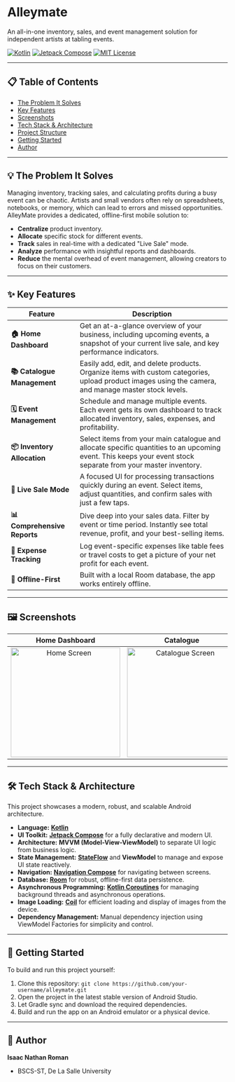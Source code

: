 # Alleymate  

An all-in-one inventory, sales, and event management solution for independent artists at tabling events.

[![Kotlin](https://img.shields.io/badge/Kotlin-1.9.0-7F52FF.svg?style=for-the-badge&logo=kotlin)](https://kotlinlang.org)
[![Jetpack Compose](https://img.shields.io/badge/Jetpack%20Compose-1.6-4285F4.svg?style=for-the-badge&logo=jetpackcompose)](https://developer.android.com/jetpack/compose)
[![MIT License](https://img.shields.io/badge/License-MIT-green.svg?style=for-the-badge)](https://choosealicense.com/licenses/mit/)

---

## 📋 Table of Contents

- [The Problem It Solves](#-the-problem-it-solves)
- [Key Features](#-key-features)
- [Screenshots](#-screenshots)
- [Tech Stack & Architecture](#️-tech-stack--architecture)
- [Project Structure](#-project-structure)
- [Getting Started](#-getting-started)
- [Author](#-author)

---

## 💡 The Problem It Solves

Managing inventory, tracking sales, and calculating profits during a busy event can be chaotic. Artists and small vendors often rely on spreadsheets, notebooks, or memory, which can lead to errors and missed opportunities. AlleyMate provides a dedicated, offline-first mobile solution to:

-   **Centralize** product inventory.
-   **Allocate** specific stock for different events.
-   **Track** sales in real-time with a dedicated "Live Sale" mode.
-   **Analyze** performance with insightful reports and dashboards.
-   **Reduce** the mental overhead of event management, allowing creators to focus on their customers.

---

## ✨ Key Features

| Feature                  | Description                                                                                                                                                             |
| ------------------------ | ----------------------------------------------------------------------------------------------------------------------------------------------------------------------- |
| **🏠 Home Dashboard**      | Get an at-a-glance overview of your business, including upcoming events, a snapshot of your current live sale, and key performance indicators.                           |
| **📚 Catalogue Management** | Easily add, edit, and delete products. Organize items with custom categories, upload product images using the camera, and manage master stock levels.                    |
| **🗓️ Event Management**     | Schedule and manage multiple events. Each event gets its own dashboard to track allocated inventory, sales, expenses, and profitability.                                 |
| **📦 Inventory Allocation**  | Select items from your main catalogue and allocate specific quantities to an upcoming event. This keeps your event stock separate from your master inventory.             |
| **🔴 Live Sale Mode**        | A focused UI for processing transactions quickly during an event. Select items, adjust quantities, and confirm sales with just a few taps. |
| **📊 Comprehensive Reports** | Dive deep into your sales data. Filter by event or time period. Instantly see total revenue, profit, and your best-selling items. |
| **💸 Expense Tracking**     | Log event-specific expenses like table fees or travel costs to get a picture of your net profit for each event.                                                    |
| **📱 Offline-First**       | Built with a local Room database, the app works entirely offline.                                        |

---

## 🖼️ Screenshots

| Home Dashboard | Catalogue | Events | Live Sale | Reports |
| :---: | :---: | :---: | :---: | :---: |
| <img src="https://github.com/user-attachments/assets/c37ba534-4d3d-4cc6-84b4-06ef4ea0f398" alt="Home Screen" width="250"> | <img src="https://github.com/user-attachments/assets/018faa30-fa0b-4a50-9b31-157964bb3938" alt="Catalogue Screen" width="250"> | <img src="https://github.com/user-attachments/assets/78562838-b5d0-4067-a5b0-2a06d69d6326" alt="Events Screen" width="250"> | <img src="https://github.com/user-attachments/assets/dd1a2a41-b2c3-48b3-bda2-11e96132a9ee" alt="Live Sale Screen" width="250"> | <img src="https://github.com/user-attachments/assets/a5ed48e3-5e70-4eb0-b086-8510838fa426" alt="Reports Screen" width="250"> |

---

## 🛠️ Tech Stack & Architecture

This project showcases a modern, robust, and scalable Android architecture.

-   **Language:** **[Kotlin](https://kotlinlang.org/)**
-   **UI Toolkit:** **[Jetpack Compose](https://developer.android.com/jetpack/compose)** for a fully declarative and modern UI.
-   **Architecture:** **MVVM (Model-View-ViewModel)** to separate UI logic from business logic.
-   **State Management:** **[StateFlow](https://developer.android.com/kotlin/flow/stateflow-and-sharedflow)** and **ViewModel** to manage and expose UI state reactively.
-   **Navigation:** **[Navigation Compose](https://developer.android.com/jetpack/compose/navigation)** for navigating between screens.
-   **Database:** **[Room](https://developer.android.com/jetpack/androidx/releases/room)** for robust, offline-first data persistence.
-   **Asynchronous Programming:** **[Kotlin Coroutines](https://kotlinlang.org/docs/coroutines-overview.html)** for managing background threads and asynchronous operations.
-   **Image Loading:** **[Coil](https://coil-kt.github.io/coil/)** for efficient loading and display of images from the device.
-   **Dependency Management:** Manual dependency injection using ViewModel Factories for simplicity and control.

---


## 🏁 Getting Started

To build and run this project yourself:
1.  Clone this repository: `git clone https://github.com/your-username/alleymate.git`
2.  Open the project in the latest stable version of Android Studio.
3.  Let Gradle sync and download the required dependencies.
4.  Build and run the app on an Android emulator or a physical device.

---

## 👤 Author

**Isaac Nathan Roman**
- BSCS-ST, De La Salle University
